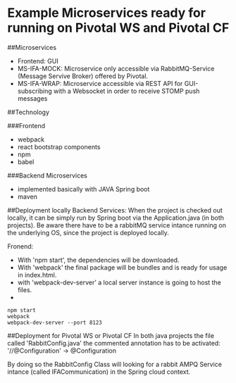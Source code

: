# Example Microservices ready for running on Pivotal WS and Pivotal CF

##Microservices
- Frontend: GUI
- MS-IFA-MOCK: Microservice only accessible via RabbitMQ-Service (Message Servive Broker) offered by Pivotal.
- MS-IFA-WRAP: Microservice accessible via REST API for GUI-subscribing with a Websocket in order to receive STOMP push messages

##Technology

###Frontend
- webpack
- react bootstrap components
- npm
- babel

###Backend Microservices
- implemented basically with JAVA Spring boot
- maven


##Deployment locally
Backend Services: When the project is checked out locally, it can be simply run by Spring boot via the Application.java (in both projects).
Be aware there have to be a rabbitMQ service intance running on the underlying OS, since the project is deployed locally.

Fronend: 
- With 'npm start', the dependencies will be downloaded. 
- With 'webpack' the final package will be bundles and is ready for usage in index.html.
- with 'webpack-dev-server' a local server instance is going to host the files.
- 
```
npm start
webpack
webpack-dev-server --port 8123
```

##Deployment for Pivotal WS or Pivotal CF
In both java projects the file called 'RabbitConfig.java' the commented annotation has to be activated:
'//@Configuration' -> @Configuration

By doing so the RabbitConfig Class will looking for a rabbit AMPQ Service intance (called IFACommunication) in the Spring cloud context.
